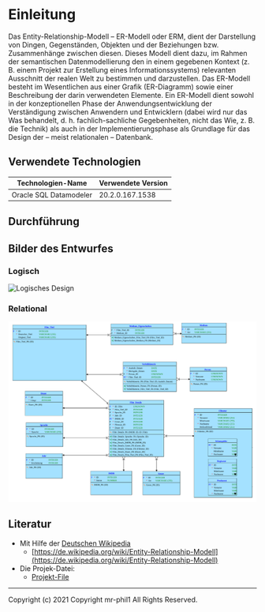 # Einleitung
Das Entity-Relationship-Modell – ER-Modell oder ERM, dient der Darstellung von Dingen, Gegenständen, Objekten und der Beziehungen bzw. Zusammenhänge zwischen diesen. Dieses Modell dient dazu, im Rahmen der semantischen Datenmodellierung den in einem gegebenen Kontext (z. B. einem Projekt zur Erstellung eines Informationssystems) relevanten Ausschnitt der realen Welt zu bestimmen und darzustellen. Das ER-Modell besteht im Wesentlichen aus einer Grafik (ER-Diagramm) sowie einer Beschreibung der darin verwendeten Elemente. Ein ER-Modell dient sowohl in der konzeptionellen Phase der Anwendungsentwicklung der Verständigung zwischen Anwendern und Entwicklern (dabei wird nur das Was behandelt, d. h. fachlich-sachliche Gegebenheiten, nicht das Wie, z. B. die Technik) als auch in der Implementierungsphase als Grundlage für das Design der – meist relationalen – Datenbank.

## Verwendete Technologien
Technologien-Name | Verwendete Version
------------ | -------------
Oracle SQL Datamodeler  | 20.2.0.167.1538


## Durchführung




## Bilder des Entwurfes

### Logisch
![Logisches Design](https://raw.githubusercontent.com/Mr-Phil1/DBI-ProjektSem1/main/Bilder/Durchführung.jpg)
### Relational
![Relationales Design](https://raw.githubusercontent.com/Mr-Phil1/DBI-ProjektSem1/main/Bilder/Relational_2.svg)


## Literatur

* Mit Hilfe der [Deutschen Wikipedia](https://de.wikipedia.org)
  * [https://de.wikipedia.org/wiki/Entity-Relationship-Modell](https://de.wikipedia.org/wiki/Entity-Relationship-Modell)
* Die Projek-Datei:
  * [Projekt-File](https://github.com/Mr-Phil1/DBI-ProjektSem1/blob/main/Projekt.dmd)
---

Copyright (c) 2021 Copyright mr-phil1 All Rights Reserved.

